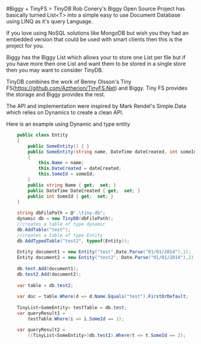 #Biggy + TinyFS = TinyDB
Rob Conery's Biggy Open Source Project has basically turned <span>List&lt;T&gt;</span> into a simple easy to use Document Database using LINQ as it's query Language.

If you love using NoSQL solutions like MongoDB but wish you they had an embedded version that could be used with smart clients then this is the project for you. 

Biggy has the Biggy List which allows your to store one List<T> per file but if you have more then one List<T> and want them to be stored in a single store then you may want to consider TinyDB.

TinyDB combines the work of Benny Olsson's Tiny FS(https://github.com/Aztherion/TinyFS.Net) and Biggy. Tiny FS provides the storage and Biggy provides the rest.

The API and implementation were inspired by Mark Rendel's Simple.Data which relies on Dynamics to create a clean API.

Here is an example using Dynamic and type entity

```csharp
	public class Entity
    {
        public SomeEntity() { }
        public SomeEntity(string name, DateTime dateCreated, int someId)
        {
            this.Name = name;
            this.DateCreated = dateCreated;
            this.SomeId = someId;
        }
        public string Name { get;  set; }
        public DateTime DateCreated { get;  set; }
        public int SomeId { get;  set; }
    }
	
    string dbFilePath = @".\tiny.db";
    dynamic db = new TinyDB(dbFilePath);
	//creates a table of type dynamic
    db.AddTable("test");
	//creates a table of type Entity
	db.AddTypedTable("test2", typeof(Entity));
	
	Entity document1 = new Entity("test",Date.Parse("01/01/2014"),1);
	Entity document2 = new Entity("test2", Date.Parse("01/01/2014"),2);
	
	db.test.Add(document1);
	db.test2.Add(document2);
	
	var table = db.test2;
	
	var doc = table.Where(d => d.Name.Equals("test").FirstOrDefault;
	
	TinyList<SomeEntity> testTable = db.test;
	var queryResult1 = 
		testTable.Where(i => i.SomeId == 1);

	var queryResult2 = 
		((TinyList<SomeEntity>)db.test2).Where(t => t.SomeId == 2);
	
	
```

